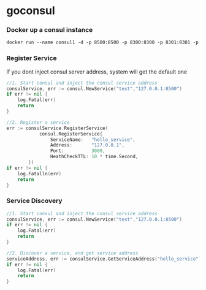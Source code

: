 # goconsul

### Docker up a consul instance
```dockerfile
docker run --name consul1 -d -p 8500:8500 -p 8300:8300 -p 8301:8301 -p 8302:8302 -p 8600:8600 hashicorp/consul agent -server -bootstrap-expect=1 -ui -bind=0.0.0.0 -client=0.0.0.0
```

### Register Service
If you dont inject consul server address, system will get the default one
```go
//1. Start consul and inject the consul service address
consulService, err := consul.NewService("test","127.0.0.1:8500")
if err != nil {
    log.Fatal(err)
    return
}

//2. Register a service
err := consulService.RegisterService(
	        consul.RegisterService{
                ServiceName:   "hello_service",
                Address:       "127.0.0.1",
                Port:          3000,
                HeathCheckTTL: 10 * time.Second,
        })
if err != nil {
    log.Fatalln(err)
    return
}
```
### Service Discovery
```go
//1. Start consul and inject the consul service address
consulService, err := consul.NewService("test","127.0.0.1:8500")
if err != nil {
    log.Fatal(err)
    return
}

//2. Discover a service, and get service address
serviceAddress, err := consulService.GetServiceAddress("hello_service")
if err != nil {
    log.Fatal(err)
    return
}
```